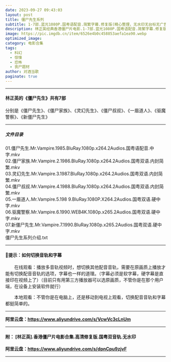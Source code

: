 ```yaml
---
date: 2023-09-27 09:43:03
layout: post
title: 僵尸先生系列
subtitle: 1-7部.蓝光1080P.国粤语配音.简繁字幕.修复版(精心整理，无水印无台标无广告)
description: 林正英经典香港僵尸片电影.1-7部.蓝光1080P.国粤语配音.简繁字幕.修复版(精心整理，无水印无台标无广告)。
image: https://pic.imgdb.cn/item/6526e4b0c458853aefa1ea90.webp
optimized_image: 
category: 电影合集
tags:
  - 科幻
  - 惊悚
  - 恐怖
  - 丧尸题材
author: 对酒当歌
paginate: true
---
```



---

#### 林正英的《僵尸先生》共有7部

分别是《僵尸先生》、《僵尸家族》、《灵幻先生》、《僵尸叔叔》、《一眉道人》、《驱魔警察》、《新僵尸先生》  

---

##### 文件目录

01.僵尸先生.Mr.Vampire.1985.BluRay.1080p.x264.2Audios.国粤语配音.中字.mkv  
02.僵尸家族.Mr.Vampire.2.1986.BluRay.1080p.x264.2Audios.国粤双语.内封简繁.mkv  
03.灵幻先生.Mr.Vampire.3.1987.BluRay.1080p.x264.2Audios.国粤双语.内封简繁.mkv  
04.僵尸叔叔.Mr.Vampire.4.1988.BluRay.1080p.x264.2Audios.国粤双语.内封简繁.mkv  
05.一眉道人.Mr.Vampire.5.198 9.BluRay.1080P.X264.2Audios.国粤双语.硬中字.mkv  
06.驱魔警察.Mr.Vampire.6.1990.WEB4K.1080p.x265.2Audios.国粤双语.硬中字.mkv  
07.新僵尸先生.Mr.Vampire.7.1990.BluRay.1080p.x265.2Audios.国粤双语.硬中字.mkv  
僵尸先生系列介绍.txt  

---

#### 🔔提示：如何切换音轨和字幕

　　在线观看：播放多音轨视频时，想切换其他配音音轨，需要在原画质上播放才能有切换配音音轨的选项，字幕也一样的道理。（字幕必须是软字幕，硬字幕是直接印在视频上了）（目前只有用第三方播放器可以选原画质，不管你是在那个用户端，在设备上安装软件就行）

　　本地观看：不管你是在电脑上，还是移动到电视上观看，切换配音音轨和字幕都挺简单的。

---

**阿里云盘：<https://www.aliyundrive.com/s/VcwVc3cLnUm>**

---

#### 附： [林正英].香港僵尸片电影合集.高清修复版.国粤双音轨.无水印

**阿里云盘：<https://www.aliyundrive.com/s/dpnCpu9zjvF>**

---
